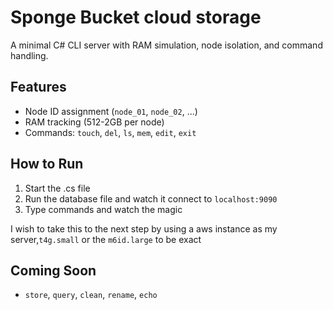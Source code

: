 
# Sponge Bucket cloud storage

A minimal C# CLI server with RAM simulation, node isolation, and command handling.

## Features
- Node ID assignment (`node_01`, `node_02`, ...)
- RAM tracking (512-2GB per node)
- Commands: `touch`, `del`, `ls`, `mem`, `edit`, `exit`

## How to Run
1. Start the .cs file
2. Run the database file and watch it connect to `localhost:9090`
3. Type commands and watch the magic

I wish to take this to the next step by using a aws instance as my server,`t4g.small` or the `m6id.large` to be exact 

## Coming Soon
- `store`, `query`, `clean`, `rename`, `echo`
